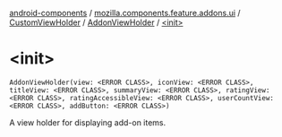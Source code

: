 [android-components](../../../index.md) / [mozilla.components.feature.addons.ui](../../index.md) / [CustomViewHolder](../index.md) / [AddonViewHolder](index.md) / [&lt;init&gt;](./-init-.md)

# &lt;init&gt;

`AddonViewHolder(view: <ERROR CLASS>, iconView: <ERROR CLASS>, titleView: <ERROR CLASS>, summaryView: <ERROR CLASS>, ratingView: <ERROR CLASS>, ratingAccessibleView: <ERROR CLASS>, userCountView: <ERROR CLASS>, addButton: <ERROR CLASS>)`

A view holder for displaying add-on items.

